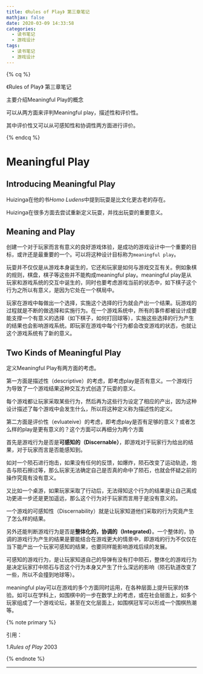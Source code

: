 ```yaml
---
title: 《Rules of Play》 第三章笔记
mathjax: false
date: 2020-03-09 14:33:58
categories:
  - 读书笔记
  - 游戏设计
tags:
  - 读书笔记
  - 游戏设计
---
```


{% cq %}

《Rules of Play》 第三章笔记

主要介绍Meaningful Play的概念

可以从两方面来评判Meaningful play，描述性和评价性。

其中评价性又可以从可感知性和协调性两方面进行评价。

{% endcq %}

<!--more-->

# Meaningful Play

## Introducing Meaningful Play

Huizinga在他的书*Homo Ludens*中提到玩耍是比文化更古老的存在。

Huizinga在很多方面去尝试重新定义玩耍，并找出玩耍的重要意义。

## Meaning and Play

创建一个对于玩家而言有意义的良好游戏体验，是成功的游戏设计中一个重要的目标，或许还是最重要的一个。可以将这种设计目标称为`meaningful play`。

玩耍并不仅仅是从游戏本身诞生的，它还和玩家是如何与游戏交互有关。例如象棋的规则，棋盘，棋子等这些并不能构成meaningful play。meaningful play是从玩家和游戏系统的交互中诞生的，同时也要考虑游戏当前的状态中，如下棋子这个行为之所以有意义，是因为它处在一个棋局中。

玩家在游戏中每做出一个选择，实施这个选择的行为就会产出一个结果。玩游戏的过程就是不断的做选择和实施行为。在一个游戏系统中，所有的事件都被设计成要能支撑一个有意义的选择（如下棋子，如何打回球等），实施这些选择的行为产生的结果也会影响游戏系统。即玩家在游戏中每个行为都会改变游戏的状态，也就让这个游戏系统有了新的意义。

## Two Kinds of Meaningful Play

定义Meaningful Play有两方面的考虑。

第一方面是描述性（descriptive）的考虑，即考虑play是否有意义。一个游戏行为导致了一个游戏结果这种交互方式创造了玩耍的意义。

每个游戏都让玩家采取某些行为，然后再为这些行为设定了相应的产出，因为这种设计描述了每个游戏中会发生什么，所以将这种定义称为描述性的定义。

第二方面是评价性（evluateive）的考虑，即考虑play是否有足够的意义？或者怎么样的play是更有意义的？这个方面可以再细分为两个方面

首先是游戏行为是否是**可感知的（Discernable）**，即游戏对于玩家行为给出的结果，对于玩家而言是否能感知到。

如对一个陨石进行炮击，如果没有任何的反馈，如爆炸，陨石改变了运动轨迹，炮击与陨石擦过等，那么玩家无法确定自己是否真的命中了陨石，也就会怀疑之前的操作究竟有没有意义。

又比如一个桌游，如果玩家采取了行动后，无法得知这个行为的结果是让自己离成功更进一步还是更加遥远，那么这个行为对于玩家而言用于是没有意义的。

一个游戏的可感知性（Discernability）就是让玩家知道他们采取的行为究竟产生了怎么样的结果。

另外还能判断游戏行为是否是**整体化的，协调的（Integrated）**。一个整体的，协调的游戏行为产生的结果是要能结合在游戏更大的情景中，即游戏的行为不仅仅在当下能产出一个玩家可感知的结果，也要同样能影响游戏后续的发展。

可感知的游戏行为，是让玩家知道自己的导弹有没有打中陨石，整体化的游戏行为是决定玩家打中陨石与否这个行为本身又产生了什么深远的影响（陨石轨道改变了一些，所以不会撞到地球等）。

meaningful play可以在游戏的多个方面同时运用，在各种层面上提升玩家的体验。如可以在学科上，如围棋中的一步在数学上的考虑，或在社会层面上，如多个玩家组成了一个游戏论坛，甚至在文化层面上，如围棋冠军可以形成一个围棋热潮等。


{% note primary %}

引用：

1.*Rules of Play* 2003

{% endnote %}

***